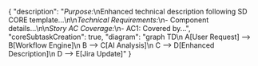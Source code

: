 {
  "description": "*Purpose:*\nEnhanced technical description following SD CORE template...\n\n*Technical Requirements:*\n- Component details...\n\n*Story AC Coverage:*\n- AC1: Covered by...",
  "coreSubtaskCreation": true,
  "diagram": "graph TD\n    A[User Request] --> B[Workflow Engine]\n    B --> C[AI Analysis]\n    C --> D[Enhanced Description]\n    D --> E[Jira Update]"
}
